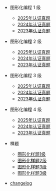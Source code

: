 <!-- docs/_sidebar.md -->

- 图形化编程 1 级

  - [2025年认证真题](scratch-2025-01.md "CCF GESP 2025年 图形化编程认证")
  - [2024年认证真题](scratch-2024-01.md "CCF GESP 2024年 图形化编程认证")
  - [2023年认证真题](scratch-2023-01.md "CCF GESP 2023年 图形化编程认证")

- 图形化编程 2 级

  - [2025年认证真题](scratch-2025-02.md "CCF GESP 2025年 图形化编程认证")
  - [2024年认证真题](scratch-2024-02.md "The greatest guide in the world")
  - [2023年认证真题](scratch-2023-02.md "The greatest guide in the world")

- 图形化编程 3 级

  - [2025年认证真题](guide.md "The greatest guide in the world")
  - [2024年认证真题](guide.md "The greatest guide in the world")
  - [2023年认证真题](guide.md "The greatest guide in the world")

- 图形化编程 4 级

  - [2025年认证真题](guide.md "The greatest guide in the world")
  - [2024年认证真题](guide.md "The greatest guide in the world")
  - [2023年认证真题](guide.md "The greatest guide in the world")

- 样题

  - [图形化样题1级](guide.md "The greatest guide in the world")
  - [图形化样题2级](guide.md "The greatest guide in the world")
  - [图形化样题3级](guide.md "The greatest guide in the world")
  - [图形化样题3级](guide.md "The greatest guide in the world")

- [changelog](chagelog.md)
